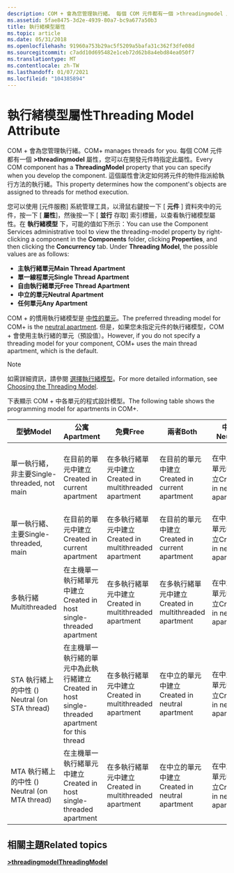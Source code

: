 ```yaml
---
description: COM + 會為您管理執行緒。 每個 COM 元件都有一個 >threadingmodel 屬性，您可以在開發元件時指定此屬性。 這個屬性會決定如何將元件物件指派給執行緒，以便執行方法。
ms.assetid: 5fae8475-3d2e-4939-80a7-bc9a677a50b3
title: 執行緒模型屬性
ms.topic: article
ms.date: 05/31/2018
ms.openlocfilehash: 91960a753b29ac5f5209a5bafa31c362f3dfe08d
ms.sourcegitcommit: c7add10d695482e1ceb72d62b8a4ebd84ea050f7
ms.translationtype: MT
ms.contentlocale: zh-TW
ms.lasthandoff: 01/07/2021
ms.locfileid: "104385894"
---
```

# <a name="threading-model-attribute"></a><span data-ttu-id="f9fee-105">執行緒模型屬性</span><span class="sxs-lookup"><span data-stu-id="f9fee-105">Threading Model Attribute</span></span>

<span data-ttu-id="f9fee-106">COM + 會為您管理執行緒。</span><span class="sxs-lookup"><span data-stu-id="f9fee-106">COM+ manages threads for you.</span></span> <span data-ttu-id="f9fee-107">每個 COM 元件都有一個 **>threadingmodel** 屬性，您可以在開發元件時指定此屬性。</span><span class="sxs-lookup"><span data-stu-id="f9fee-107">Every COM component has a **ThreadingModel** property that you can specify when you develop the component.</span></span> <span data-ttu-id="f9fee-108">這個屬性會決定如何將元件的物件指派給執行方法的執行緒。</span><span class="sxs-lookup"><span data-stu-id="f9fee-108">This property determines how the component's objects are assigned to threads for method execution.</span></span>

<span data-ttu-id="f9fee-109">您可以使用 [元件服務] 系統管理工具，以滑鼠右鍵按一下 [ **元件** ] 資料夾中的元件，按一下 [ **屬性**]，然後按一下 [ **並行** 存取] 索引標籤，以查看執行緒模型屬性。在 **執行緒模型** 下，可能的值如下所示：</span><span class="sxs-lookup"><span data-stu-id="f9fee-109">You can use the Component Services administrative tool to view the threading-model property by right-clicking a component in the **Components** folder, clicking **Properties**, and then clicking the **Concurrency** tab. Under **Threading Model**, the possible values are as follows:</span></span>

-   <span data-ttu-id="f9fee-110">**主執行緒單元**</span><span class="sxs-lookup"><span data-stu-id="f9fee-110">**Main Thread Apartment**</span></span>
-   <span data-ttu-id="f9fee-111">**單一線程單元**</span><span class="sxs-lookup"><span data-stu-id="f9fee-111">**Single Thread Apartment**</span></span>
-   <span data-ttu-id="f9fee-112">**自由執行緒單元**</span><span class="sxs-lookup"><span data-stu-id="f9fee-112">**Free Thread Apartment**</span></span>
-   <span data-ttu-id="f9fee-113">**中立的單元**</span><span class="sxs-lookup"><span data-stu-id="f9fee-113">**Neutral Apartment**</span></span>
-   <span data-ttu-id="f9fee-114">**任何單元**</span><span class="sxs-lookup"><span data-stu-id="f9fee-114">**Any Apartment**</span></span>

<span data-ttu-id="f9fee-115">COM + 的慣用執行緒模型是 [中性的單元](neutral-apartments.md)。</span><span class="sxs-lookup"><span data-stu-id="f9fee-115">The preferred threading model for COM+ is the [neutral apartment](neutral-apartments.md).</span></span> <span data-ttu-id="f9fee-116">但是，如果您未指定元件的執行緒模型，COM + 會使用主執行緒的單元（預設值）。</span><span class="sxs-lookup"><span data-stu-id="f9fee-116">However, if you do not specify a threading model for your component, COM+ uses the main thread apartment, which is the default.</span></span>

> [!Note]  
> <span data-ttu-id="f9fee-117">如需詳細資訊，請參閱 [選擇執行緒模型](/windows/desktop/com/choosing-the-threading-model)。</span><span class="sxs-lookup"><span data-stu-id="f9fee-117">For more detailed information, see [Choosing the Threading Model](/windows/desktop/com/choosing-the-threading-model).</span></span>

 

<span data-ttu-id="f9fee-118">下表顯示 COM + 中各單元的程式設計模型。</span><span class="sxs-lookup"><span data-stu-id="f9fee-118">The following table shows the programming model for apartments in COM+.</span></span>



| <span data-ttu-id="f9fee-119">型號</span><span class="sxs-lookup"><span data-stu-id="f9fee-119">Model</span></span>                     | <span data-ttu-id="f9fee-120">公寓</span><span class="sxs-lookup"><span data-stu-id="f9fee-120">Apartment</span></span>                                                 | <span data-ttu-id="f9fee-121">免費</span><span class="sxs-lookup"><span data-stu-id="f9fee-121">Free</span></span>                               | <span data-ttu-id="f9fee-122">兩者</span><span class="sxs-lookup"><span data-stu-id="f9fee-122">Both</span></span>                               | <span data-ttu-id="f9fee-123">中性</span><span class="sxs-lookup"><span data-stu-id="f9fee-123">Neutral</span></span>                      | <span data-ttu-id="f9fee-124">未指定</span><span class="sxs-lookup"><span data-stu-id="f9fee-124">Not Specified</span></span>                      |
|---------------------------|-----------------------------------------------------------|------------------------------------|------------------------------------|------------------------------|------------------------------------|
| <span data-ttu-id="f9fee-125">單一執行緒，非主要</span><span class="sxs-lookup"><span data-stu-id="f9fee-125">Single-threaded, not main</span></span> | <span data-ttu-id="f9fee-126">在目前的單元中建立</span><span class="sxs-lookup"><span data-stu-id="f9fee-126">Created in current apartment</span></span>                              | <span data-ttu-id="f9fee-127">在多執行緒單元中建立</span><span class="sxs-lookup"><span data-stu-id="f9fee-127">Created in multithreaded apartment</span></span> | <span data-ttu-id="f9fee-128">在目前的單元中建立</span><span class="sxs-lookup"><span data-stu-id="f9fee-128">Created in current apartment</span></span>       | <span data-ttu-id="f9fee-129">在中立的單元中建立</span><span class="sxs-lookup"><span data-stu-id="f9fee-129">Created in neutral apartment</span></span> | <span data-ttu-id="f9fee-130">在主執行緒單元中建立</span><span class="sxs-lookup"><span data-stu-id="f9fee-130">Created in main threaded apartment</span></span> |
| <span data-ttu-id="f9fee-131">單一執行緒、主要</span><span class="sxs-lookup"><span data-stu-id="f9fee-131">Single-threaded, main</span></span>     | <span data-ttu-id="f9fee-132">在目前的單元中建立</span><span class="sxs-lookup"><span data-stu-id="f9fee-132">Created in current apartment</span></span>                              | <span data-ttu-id="f9fee-133">在多執行緒單元中建立</span><span class="sxs-lookup"><span data-stu-id="f9fee-133">Created in multithreaded apartment</span></span> | <span data-ttu-id="f9fee-134">在目前的單元中建立</span><span class="sxs-lookup"><span data-stu-id="f9fee-134">Created in current apartment</span></span>       | <span data-ttu-id="f9fee-135">在中立的單元中建立</span><span class="sxs-lookup"><span data-stu-id="f9fee-135">Created in neutral apartment</span></span> | <span data-ttu-id="f9fee-136">在目前的單元中建立</span><span class="sxs-lookup"><span data-stu-id="f9fee-136">Created in current apartment</span></span>       |
| <span data-ttu-id="f9fee-137">多執行緒</span><span class="sxs-lookup"><span data-stu-id="f9fee-137">Multithreaded</span></span>             | <span data-ttu-id="f9fee-138">在主機單一執行緒單元中建立</span><span class="sxs-lookup"><span data-stu-id="f9fee-138">Created in host single-threaded apartment</span></span>                 | <span data-ttu-id="f9fee-139">在多執行緒單元中建立</span><span class="sxs-lookup"><span data-stu-id="f9fee-139">Created in multithreaded apartment</span></span> | <span data-ttu-id="f9fee-140">在多執行緒單元中建立</span><span class="sxs-lookup"><span data-stu-id="f9fee-140">Created in multithreaded apartment</span></span> | <span data-ttu-id="f9fee-141">在中立的單元中建立</span><span class="sxs-lookup"><span data-stu-id="f9fee-141">Created in neutral apartment</span></span> | <span data-ttu-id="f9fee-142">在主執行緒單元中建立</span><span class="sxs-lookup"><span data-stu-id="f9fee-142">Created in main threaded apartment</span></span> |
| <span data-ttu-id="f9fee-143">STA 執行緒上的中性 () </span><span class="sxs-lookup"><span data-stu-id="f9fee-143">Neutral (on STA thread)</span></span>   | <span data-ttu-id="f9fee-144">在主機單一執行緒的單元中為此執行緒建立</span><span class="sxs-lookup"><span data-stu-id="f9fee-144">Created in host single-threaded apartment for this thread</span></span> | <span data-ttu-id="f9fee-145">在多執行緒單元中建立</span><span class="sxs-lookup"><span data-stu-id="f9fee-145">Created in multithreaded apartment</span></span> | <span data-ttu-id="f9fee-146">在中立的單元中建立</span><span class="sxs-lookup"><span data-stu-id="f9fee-146">Created in neutral apartment</span></span>       | <span data-ttu-id="f9fee-147">在中立的單元中建立</span><span class="sxs-lookup"><span data-stu-id="f9fee-147">Created in neutral apartment</span></span> | <span data-ttu-id="f9fee-148">在主執行緒單元中建立</span><span class="sxs-lookup"><span data-stu-id="f9fee-148">Created in main threaded apartment</span></span> |
| <span data-ttu-id="f9fee-149">MTA 執行緒上的中性 () </span><span class="sxs-lookup"><span data-stu-id="f9fee-149">Neutral (on MTA thread)</span></span>   | <span data-ttu-id="f9fee-150">在主機單一執行緒單元中建立</span><span class="sxs-lookup"><span data-stu-id="f9fee-150">Created in host single-threaded apartment</span></span>                 | <span data-ttu-id="f9fee-151">在多執行緒單元中建立</span><span class="sxs-lookup"><span data-stu-id="f9fee-151">Created in multithreaded apartment</span></span> | <span data-ttu-id="f9fee-152">在中立的單元中建立</span><span class="sxs-lookup"><span data-stu-id="f9fee-152">Created in neutral apartment</span></span>       | <span data-ttu-id="f9fee-153">在中立的單元中建立</span><span class="sxs-lookup"><span data-stu-id="f9fee-153">Created in neutral apartment</span></span> | <span data-ttu-id="f9fee-154">在主執行緒單元中建立</span><span class="sxs-lookup"><span data-stu-id="f9fee-154">Created in main threaded apartment</span></span> |



 

## <a name="related-topics"></a><span data-ttu-id="f9fee-155">相關主題</span><span class="sxs-lookup"><span data-stu-id="f9fee-155">Related topics</span></span>

<dl> <dt>

[<span data-ttu-id="f9fee-156">**>threadingmodel**</span><span class="sxs-lookup"><span data-stu-id="f9fee-156">**ThreadingModel**</span></span>](components.md)
</dt> </dl>

 

 

